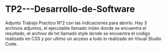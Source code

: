 # TP2---Desarrollo-de-Software
Adjunto Trabajo Practico N°2 con las indicaciones para abrirlo.
Hay 3 archivos adjuntos, el ejecutable llamado index donde se encuentra el resultado, el archivo de txt llamado style donde se encuentra el codigo realizado en CSS y por ultimo un acceso a todo lo realizado en Visual Studio Code.
